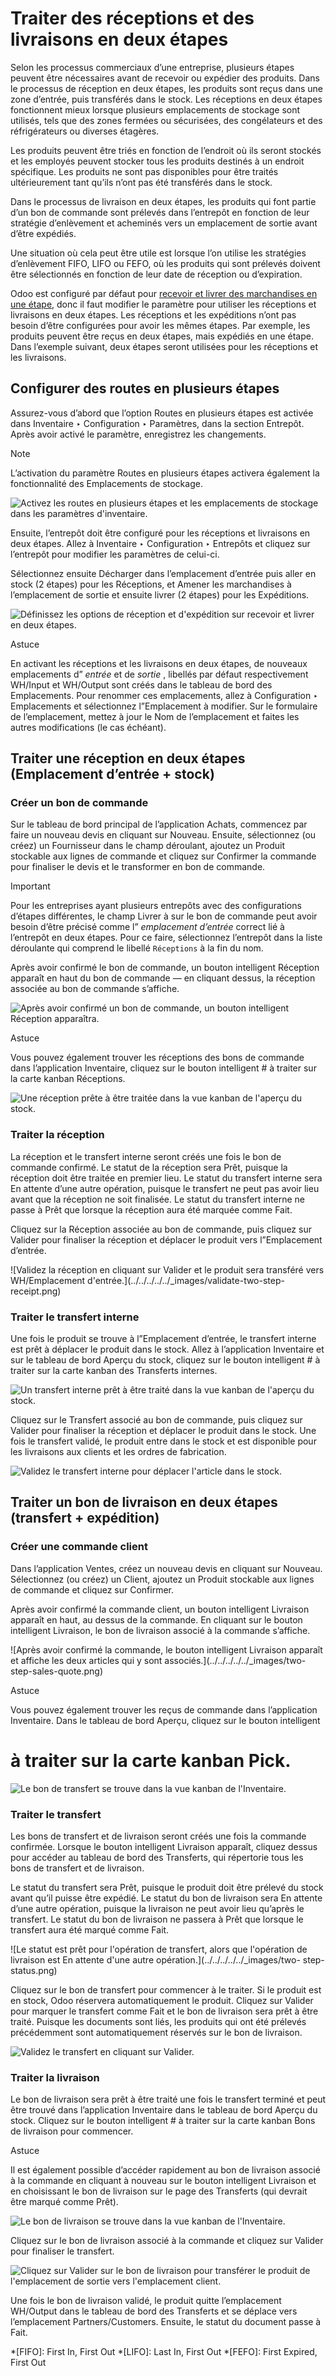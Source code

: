 # Traiter des réceptions et des livraisons en deux étapes

Selon les processus commerciaux d’une entreprise, plusieurs étapes peuvent
être nécessaires avant de recevoir ou expédier des produits. Dans le processus
de réception en deux étapes, les produits sont reçus dans une zone d’entrée,
puis transférés dans le stock. Les réceptions en deux étapes fonctionnent
mieux lorsque plusieurs emplacements de stockage sont utilisés, tels que des
zones fermées ou sécurisées, des congélateurs et des réfrigérateurs ou
diverses étagères.

Les produits peuvent être triés en fonction de l’endroit où ils seront stockés
et les employés peuvent stocker tous les produits destinés à un endroit
spécifique. Les produits ne sont pas disponibles pour être traités
ultérieurement tant qu’ils n’ont pas été transférés dans le stock.

Dans le processus de livraison en deux étapes, les produits qui font partie
d’un bon de commande sont prélevés dans l’entrepôt en fonction de leur
stratégie d’enlèvement et acheminés vers un emplacement de sortie avant d’être
expédiés.

Une situation où cela peut être utile est lorsque l’on utilise les stratégies
d’enlèvement FIFO, LIFO ou FEFO, où les produits qui sont prélevés doivent
être sélectionnés en fonction de leur date de réception ou d’expiration.

Odoo est configuré par défaut pour [recevoir et livrer des marchandises en une
étape](receipts_delivery_one_step.html#inventory-receipts-delivery-one-step),
donc il faut modifier le paramètre pour utiliser les réceptions et livraisons
en deux étapes. Les réceptions et les expéditions n’ont pas besoin d’être
configurées pour avoir les mêmes étapes. Par exemple, les produits peuvent
être reçus en deux étapes, mais expédiés en une étape. Dans l’exemple suivant,
deux étapes seront utilisées pour les réceptions et les livraisons.

## Configurer des routes en plusieurs étapes

Assurez-vous d’abord que l’option Routes en plusieurs étapes est activée dans
Inventaire ‣ Configuration ‣ Paramètres, dans la section Entrepôt. Après avoir
activé le paramètre, enregistrez les changements.

Note

L’activation du paramètre Routes en plusieurs étapes activera également la
fonctionnalité des Emplacements de stockage.

![Activez les routes en plusieurs étapes et les emplacements de stockage dans
les paramètres d'inventaire.](../../../../../_images/multi-step-routes1.png)

Ensuite, l’entrepôt doit être configuré pour les réceptions et livraisons en
deux étapes. Allez à Inventaire ‣ Configuration ‣ Entrepôts et cliquez sur
l’entrepôt pour modifier les paramètres de celui-ci.

Sélectionnez ensuite Décharger dans l’emplacement d’entrée puis aller en stock
(2 étapes) pour les Réceptions, et Amener les marchandises à l’emplacement de
sortie et ensuite livrer (2 étapes) pour les Expéditions.

![Définissez les options de réception et d'expédition sur recevoir et livrer
en deux étapes.](../../../../../_images/two-step-warehouse-config.png)

Astuce

En activant les réceptions et les livraisons en deux étapes, de nouveaux
emplacements d” _entrée_ et de _sortie_ , libellés par défaut respectivement
WH/Input et WH/Output sont créés dans le tableau de bord des Emplacements.
Pour renommer ces emplacements, allez à Configuration ‣ Emplacements et
sélectionnez l”Emplacement à modifier. Sur le formulaire de l’emplacement,
mettez à jour le Nom de l’emplacement et faites les autres modifications (le
cas échéant).

## Traiter une réception en deux étapes (Emplacement d’entrée + stock)

### Créer un bon de commande

Sur le tableau de bord principal de l’application Achats, commencez par faire
un nouveau devis en cliquant sur Nouveau. Ensuite, sélectionnez (ou créez) un
Fournisseur dans le champ déroulant, ajoutez un Produit stockable aux lignes
de commande et cliquez sur Confirmer la commande pour finaliser le devis et le
transformer en bon de commande.

Important

Pour les entreprises ayant plusieurs entrepôts avec des configurations
d’étapes différentes, le champ Livrer à sur le bon de commande peut avoir
besoin d’être précisé comme l” _emplacement d’entrée_ correct lié à l’entrepôt
en deux étapes. Pour ce faire, sélectionnez l’entrepôt dans la liste
déroulante qui comprend le libellé `Réceptions` à la fin du nom.

Après avoir confirmé le bon de commande, un bouton intelligent Réception
apparaît en haut du bon de commande — en cliquant dessus, la réception
associée au bon de commande s’affiche.

![Après avoir confirmé un bon de commande, un bouton intelligent Réception
apparaîtra.](../../../../../_images/two-step-po-receipt.png)

Astuce

Vous pouvez également trouver les réceptions des bons de commande dans
l’application Inventaire, cliquez sur le bouton intelligent # à traiter sur la
carte kanban Réceptions.

![Une réception prête à être traitée dans la vue kanban de l'aperçu du
stock.](../../../../../_images/two-step-receipts-kanban.png)

### Traiter la réception

La réception et le transfert interne seront créés une fois le bon de commande
confirmé. Le statut de la réception sera Prêt, puisque la réception doit être
traitée en premier lieu. Le statut du transfert interne sera En attente d’une
autre opération, puisque le transfert ne peut pas avoir lieu avant que la
réception ne soit finalisée. Le statut du transfert interne ne passe à Prêt
que lorsque la réception aura été marquée comme Fait.

Cliquez sur la Réception associée au bon de commande, puis cliquez sur Valider
pour finaliser la réception et déplacer le produit vers l”Emplacement
d’entrée.

![Validez la réception en cliquant sur Valider et le produit sera transféré
vers WH/Emplacement d'entrée.](../../../../../_images/validate-two-step-
receipt.png)

### Traiter le transfert interne

Une fois le produit se trouve à l”Emplacement d’entrée, le transfert interne
est prêt à déplacer le produit dans le stock. Allez à l’application Inventaire
et sur le tableau de bord Aperçu du stock, cliquez sur le bouton intelligent #
à traiter sur la carte kanban des Transferts internes.

![Un transfert interne prêt à être traité dans la vue kanban de l'aperçu du
stock.](../../../../../_images/transfer-two-step-kanban.png)

Cliquez sur le Transfert associé au bon de commande, puis cliquez sur Valider
pour finaliser la réception et déplacer le produit dans le stock. Une fois le
transfert validé, le produit entre dans le stock et est disponible pour les
livraisons aux clients et les ordres de fabrication.

![Validez le transfert interne pour déplacer l'article dans le
stock.](../../../../../_images/two-step-validate-transfer.png)

## Traiter un bon de livraison en deux étapes (transfert + expédition)

### Créer une commande client

Dans l’application Ventes, créez un nouveau devis en cliquant sur Nouveau.
Sélectionnez (ou créez) un Client, ajoutez un Produit stockable aux lignes de
commande et cliquez sur Confirmer.

Après avoir confirmé la commande client, un bouton intelligent Livraison
apparaît en haut, au dessus de la commande. En cliquant sur le bouton
intelligent Livraison, le bon de livraison associé à la commande s’affiche.

![Après avoir confirmé la commande, le bouton intelligent Livraison apparaît
et affiche les deux articles qui y sont associés.](../../../../../_images/two-
step-sales-quote.png)

Astuce

Vous pouvez également trouver les reçus de commande dans l’application
Inventaire. Dans le tableau de bord Aperçu, cliquez sur le bouton intelligent
# à traiter sur la carte kanban Pick.

![Le bon de transfert se trouve dans la vue kanban de
l'Inventaire.](../../../../../_images/two-step-pick-kanban.png)

### Traiter le transfert

Les bons de transfert et de livraison seront créés une fois la commande
confirmée. Lorsque le bouton intelligent Livraison apparaît, cliquez dessus
pour accéder au tableau de bord des Transferts, qui répertorie tous les bons
de transfert et de livraison.

Le statut du transfert sera Prêt, puisque le produit doit être prélevé du
stock avant qu’il puisse être expédié. Le statut du bon de livraison sera En
attente d’une autre opération, puisque la livraison ne peut avoir lieu
qu’après le transfert. Le statut du bon de livraison ne passera à Prêt que
lorsque le transfert aura été marqué comme Fait.

![Le statut est prêt pour l'opération de transfert, alors que l'opération de
livraison est En attente d'une autre opération.](../../../../../_images/two-
step-status.png)

Cliquez sur le bon de transfert pour commencer à le traiter. Si le produit est
en stock, Odoo réservera automatiquement le produit. Cliquez sur Valider pour
marquer le transfert comme Fait et le bon de livraison sera prêt à être
traité. Puisque les documents sont liés, les produits qui ont été prélevés
précédemment sont automatiquement réservés sur le bon de livraison.

![Validez le transfert en cliquant sur
Valider.](../../../../../_images/validate-two-step-pick.png)

### Traiter la livraison

Le bon de livraison sera prêt à être traité une fois le transfert terminé et
peut être trouvé dans l’application Inventaire dans le tableau de bord Aperçu
du stock. Cliquez sur le bouton intelligent # à traiter sur la carte kanban
Bons de livraison pour commencer.

Astuce

Il est également possible d’accéder rapidement au bon de livraison associé à
la commande en cliquant à nouveau sur le bouton intelligent Livraison et en
choisissant le bon de livraison sur le page des Transferts (qui devrait être
marqué comme Prêt).

![Le bon de livraison se trouve dans la vue kanban de
l'Inventaire.](../../../../../_images/deliver-two-step-kanban.png)

Cliquez sur le bon de livraison associé à la commande et cliquez sur Valider
pour finaliser le transfert.

![Cliquez sur Valider sur le bon de livraison pour transférer le produit de
l'emplacement de sortie vers l'emplacement
client.](../../../../../_images/validate-two-step-delivery.png)

Une fois le bon de livraison validé, le produit quitte l’emplacement WH/Output
dans le tableau de bord des Transferts et se déplace vers l’emplacement
Partners/Customers. Ensuite, le statut du document passe à Fait.

  *[FIFO]: First In, First Out
  *[LIFO]: Last In, First Out
  *[FEFO]: First Expired, First Out

